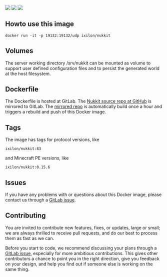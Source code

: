 [![](https://gitlab.com/ixilon/nukkit-docker/badges/master/build.svg)]() [![](https://gitlab.com/ixilon/nukkit-docker/raw/badges/version.png)]() [![](https://gitlab.com/ixilon/nukkit-docker/raw/badges/protocol.png)]()

## Howto use this image ##

    docker run -it -p 19132:19132/udp ixilon/nukkit

## Volumes ##

The server working directory /srv/nukkit can be mounted as volume to support user defined configuration files and to persist the generated world at the host filesystem.

## Dockerfile ##

The Dockerfile is hosted at GitLab. The [Nukkit source repo at GitHub](https://github.com/Nukkit/Nukkit) is mirrored to GitLab. The [mirrored repo](https://gitlab.com/ixilon/nukkit) is automatically build once a hour and triggers a rebuild and push of this Docker image.

## Tags ##

The image has tags for protocol versions, like

    ixilon/nukkit:83

and Minecraft PE versions, like

    ixilon/nukkit:0.15.6

## Issues ##

If you have any problems with or questions about this Docker image, please contact us through a [GitLab issue](https://gitlab.com/ixilon/nukkit-docker/issues).

## Contributing ##

You are invited to contribute new features, fixes, or updates, large or small; we are always thrilled to receive pull requests, and do our best to process them as fast as we can.

Before you start to code, we recommend discussing your plans through a [GitLab issue](https://gitlab.com/ixilon/nukkit-docker/issues), especially for more ambitious contributions. This gives other contributors a chance to point you in the right direction, give you feedback on your design, and help you find out if someone else is working on the same thing.